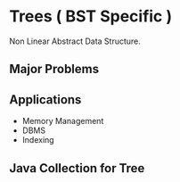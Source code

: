 # Trees ( BST Specific )

Non Linear Abstract Data Structure.

## Major Problems

## Applications

- Memory Management
- DBMS
- Indexing

## Java Collection for Tree
